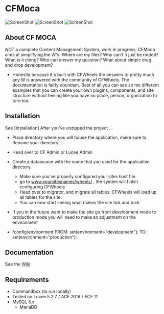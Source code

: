 # CFMoca

![ScreenShot](https://github.com/DataToken/CFMocha/blob/master/images/Image%201.jpg)
![ScreenShot](https://github.com/DataToken/CFMocha/blob/master/images/Image%202.jpg)
![ScreenShot](https://github.com/DataToken/CFMocha/blob/master/images/Image%204.jpg)

## About CF MOCA
*NOT* a complete Content Management System, work in progress; CFMoca aims at simplifying the W's. Where are my files? Why can't it just be routed? What is it doing? Who can answer my question? What about simple drag and drop development?

- Honestly because it's built with CFWheels the answers to pretty much any W is answered with the community of CFWheels. The documentation is fairly ubundant. Best of all you can see so me different examples that you can create your own plugins, components, and site structure without feeling like you have no place, person, organization to turn too. 


## Installation

See [Installation] After you've unzipped the project ... 
- Place directory where you will house the application, make sure to Rename your directory. 
- Head over to CF Admin or Lucee Admin
 - Create a datasource with the name that you used for the application directory.
	- Make sure you've properly configured your sites host file.
	- go to www.yoursitesnames/wheels/ , the system will finish configuring CFWheels
	- Head over to migrator, and migrate all tables. CFWheels will load up all tables for the site.
	- You can now start seeing what makes the site tick and tock.

- If you in the future want to make the site go from development mode to production mode you will need to make an adjustment on the environment
 - /config/environment
	 FROM: set(environment="development"); TO: set(environment="production");

## Documentation

See the [Wiki](https://github.com/cfwheels/cfwheels-example-app/wiki/Installation)

## Requirements

 - Commandbox (to run locally)
 - Tested on Lucee 5.2.7 / ACF 2016 / ACF 11
 - MySQL 5.x
	- MariaDB
